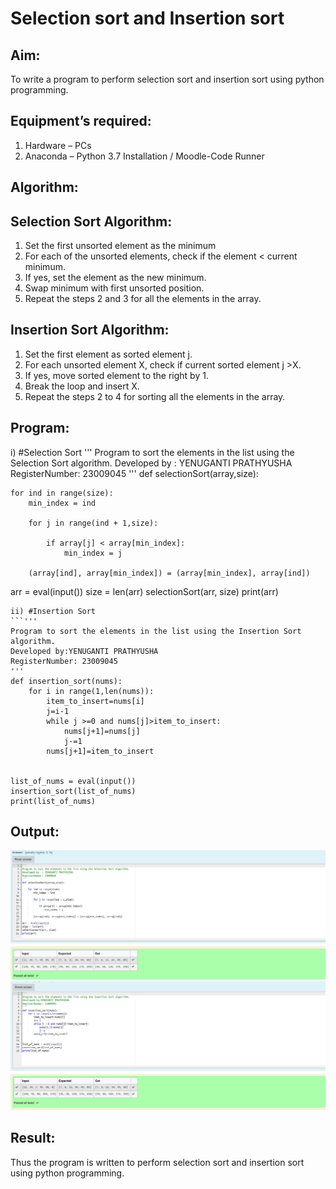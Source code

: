 # Selection sort and Insertion sort
## Aim:
To write a program to perform selection sort and insertion sort using python programming.
## Equipment’s required:
1.	Hardware – PCs
2.	Anaconda – Python 3.7 Installation / Moodle-Code Runner
## Algorithm:
## Selection Sort Algorithm:
1.	Set the first unsorted element as the minimum
2.	For each of the unsorted elements, check if the element < current minimum.
3.	If yes, set the element as the new minimum.
4.	Swap minimum with first unsorted position.
5.	Repeat the steps 2 and 3 for all the elements in the array.
## Insertion Sort Algorithm:
1.	Set the first element as sorted element j.
2.	For each unsorted element X, check if current sorted element j >X.
3.	If yes, move sorted element to the right by 1.
4.	Break the loop and insert X.
5.	Repeat the steps 2 to 4 for sorting all the elements in the array.
## Program:
i)	#Selection Sort
''' 
Program to sort the elements in the list using the Selection Sort algorithm.
Developed by  : YENUGANTI PRATHYUSHA 
RegisterNumber: 23009045
'''
def selectionSort(array,size):
    
    for ind in range(size):
        min_index = ind
        
        for j in range(ind + 1,size):
            
            if array[j] < array[min_index]:
                min_index = j
            
        (array[ind], array[min_index]) = (array[min_index], array[ind])
        
arr = eval(input())
size = len(arr)
selectionSort(arr, size)
print(arr)
```
ii)	#Insertion Sort
```''' 
Program to sort the elements in the list using the Insertion Sort algorithm.
Developed by:YENUGANTI PRATHYUSHA
RegisterNumber: 23009045
'''
def insertion_sort(nums):
    for i in range(1,len(nums)):
        item_to_insert=nums[i]
        j=i-1
        while j >=0 and nums[j]>item_to_insert:
            nums[j+1]=nums[j]
            j-=1
        nums[j+1]=item_to_insert
    
    
list_of_nums = eval(input())
insertion_sort(list_of_nums)
print(list_of_nums)
```

## Output:
![OUTPUT](image.png)
![OUTPUT](image-1.png)


## Result:
Thus the program is written to perform selection sort and insertion sort using python programming.
